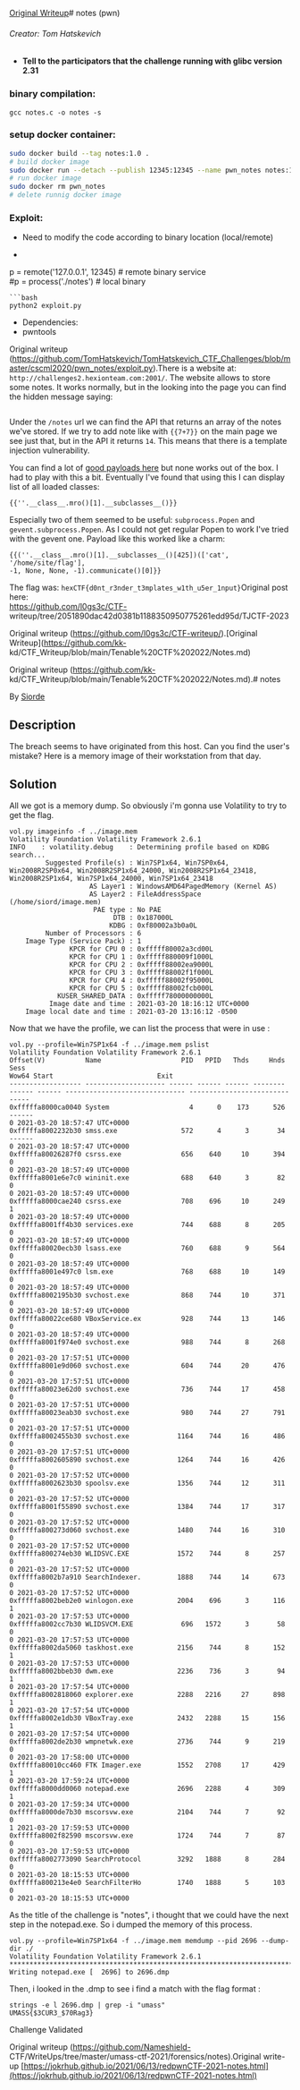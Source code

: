 [Original Writeup](https://jctf.team/BSidesTLV-2021/Notes)# notes (pwn)  
###### Creator:  Tom Hatskevich

* **Tell to the participators that the challenge running with glibc version 2.31**

### binary compilation:  
```  
gcc notes.c -o notes -s  
```  
### setup docker container:  
```bash  
sudo docker build --tag notes:1.0 .
# build docker image  
sudo docker run --detach --publish 12345:12345 --name pwn_notes notes:1.0
# run docker image  
sudo docker rm pwn_notes
# delete runnig docker image  
```

### Exploit:  
* Need to modify the code according to binary location (local/remote)  
* ```python  
 p = remote('127.0.0.1', 12345)    # remote binary service  
 #p = process('./notes')           # local binary  
 ```  
```bash  
python2 exploit.py  
```  
* Dependencies:  
 *  pwntools  

Original writeup
(https://github.com/TomHatskevich/TomHatskevich_CTF_Challenges/blob/master/cscml2020/pwn_notes/exploit.py).There is a website at: `http://challenges2.hexionteam.com:2001/`. The website
allows to store some notes. It works normally, but in the looking into the
page you can find the hidden message saying:

```

```

Under the `/notes` url we can find the API that returns an array of the notes
we've stored. If we try to add note like with `{{7+7}}` on the main page we
see just that, but in the API it returns `14`. This means that there is a
template injection vulnerability.

You can find a lot of [good payloads
here](https://github.com/swisskyrepo/PayloadsAllTheThings/tree/master/Server%20Side%20Template%20Injection)
but none works out of the box. I had to play with this a bit. Eventually I've
found that using this I can display list of all loaded classes:

```  
{{''.__class__.mro()[1].__subclasses__()}}  
```

Especially two of them seemed to be useful: `subprocess.Popen` and
`gevent.subprocess.Popen`. As I could not get regular Popen to work I've tried
with the gevent one. Payload like this worked like a charm:

```  
{{(''.__class__.mro()[1].__subclasses__()[425])(['cat', '/home/site/flag'],
-1, None, None, -1).communicate()[0]}}  
```

The flag was: `hexCTF{d0nt_r3nder_t3mplates_w1th_u5er_1nput}`Original post here:  
https://github.com/l0gs3c/CTF-
writeup/tree/2051890dac42d0381b1188350950775261edd95d/TJCTF-2023

Original writeup (https://github.com/l0gs3c/CTF-writeup/).[Original Writeup](https://github.com/kk-
kd/CTF_Writeup/blob/main/Tenable%20CTF%202022/Notes.md)

Original writeup (https://github.com/kk-
kd/CTF_Writeup/blob/main/Tenable%20CTF%202022/Notes.md).# notes

By [Siorde](https://github.com/Siorde)

## Description  
The breach seems to have originated from this host. Can you find the user's
mistake? Here is a memory image of their workstation from that day.

## Solution  
All we got is a memory dump. So obviously i'm gonna use Volatility to try to
get the flag.  
```  
vol.py imageinfo -f ../image.mem  
Volatility Foundation Volatility Framework 2.6.1  
INFO    : volatility.debug    : Determining profile based on KDBG search...  
         Suggested Profile(s) : Win7SP1x64, Win7SP0x64, Win2008R2SP0x64, Win2008R2SP1x64_24000, Win2008R2SP1x64_23418, Win2008R2SP1x64, Win7SP1x64_24000, Win7SP1x64_23418  
                    AS Layer1 : WindowsAMD64PagedMemory (Kernel AS)  
                    AS Layer2 : FileAddressSpace (/home/siord/image.mem)  
                     PAE type : No PAE  
                          DTB : 0x187000L  
                         KDBG : 0xf80002a3b0a0L  
         Number of Processors : 6  
    Image Type (Service Pack) : 1  
               KPCR for CPU 0 : 0xfffff80002a3cd00L  
               KPCR for CPU 1 : 0xfffff880009f1000L  
               KPCR for CPU 2 : 0xfffff88002ea9000L  
               KPCR for CPU 3 : 0xfffff88002f1f000L  
               KPCR for CPU 4 : 0xfffff88002f95000L  
               KPCR for CPU 5 : 0xfffff88002fcb000L  
            KUSER_SHARED_DATA : 0xfffff78000000000L  
          Image date and time : 2021-03-20 18:16:12 UTC+0000  
    Image local date and time : 2021-03-20 13:16:12 -0500  
```

Now that we have the profile, we can list the process that were in use :  
```  
vol.py --profile=Win7SP1x64 -f ../image.mem pslist  
Volatility Foundation Volatility Framework 2.6.1  
Offset(V)          Name                    PID   PPID   Thds     Hnds   Sess
Wow64 Start                          Exit  
------------------ -------------------- ------ ------ ------ -------- ------ ------ ------------------------------ ------------------------------  
0xfffffa8000ca0040 System                    4      0    173      526 ------
0 2021-03-20 18:57:47 UTC+0000  
0xfffffa8002232b30 smss.exe                572      4      3       34 ------
0 2021-03-20 18:57:47 UTC+0000  
0xfffffa80026287f0 csrss.exe               656    640     10      394      0
0 2021-03-20 18:57:49 UTC+0000  
0xfffffa8001e6e7c0 wininit.exe             688    640      3       82      0
0 2021-03-20 18:57:49 UTC+0000  
0xfffffa8000cae240 csrss.exe               708    696     10      249      1
0 2021-03-20 18:57:49 UTC+0000  
0xfffffa8001ff4b30 services.exe            744    688      8      205      0
0 2021-03-20 18:57:49 UTC+0000  
0xfffffa80020ecb30 lsass.exe               760    688      9      564      0
0 2021-03-20 18:57:49 UTC+0000  
0xfffffa8001e497c0 lsm.exe                 768    688     10      149      0
0 2021-03-20 18:57:49 UTC+0000  
0xfffffa8002195b30 svchost.exe             868    744     10      371      0
0 2021-03-20 18:57:49 UTC+0000  
0xfffffa80022ce680 VBoxService.ex          928    744     13      146      0
0 2021-03-20 18:57:49 UTC+0000  
0xfffffa8001f974e0 svchost.exe             988    744      8      268      0
0 2021-03-20 17:57:51 UTC+0000  
0xfffffa8001e9d060 svchost.exe             604    744     20      476      0
0 2021-03-20 17:57:51 UTC+0000  
0xfffffa80023e62d0 svchost.exe             736    744     17      458      0
0 2021-03-20 17:57:51 UTC+0000  
0xfffffa80023eab30 svchost.exe             980    744     27      791      0
0 2021-03-20 17:57:51 UTC+0000  
0xfffffa8002455b30 svchost.exe            1164    744     16      486      0
0 2021-03-20 17:57:51 UTC+0000  
0xfffffa8002605890 svchost.exe            1264    744     16      426      0
0 2021-03-20 17:57:52 UTC+0000  
0xfffffa8002623b30 spoolsv.exe            1356    744     12      311      0
0 2021-03-20 17:57:52 UTC+0000  
0xfffffa8001f55890 svchost.exe            1384    744     17      317      0
0 2021-03-20 17:57:52 UTC+0000  
0xfffffa800273d060 svchost.exe            1480    744     16      310      0
0 2021-03-20 17:57:52 UTC+0000  
0xfffffa800274eb30 WLIDSVC.EXE            1572    744      8      257      0
0 2021-03-20 17:57:52 UTC+0000  
0xfffffa8002b7a910 SearchIndexer.         1888    744     14      673      0
0 2021-03-20 17:57:52 UTC+0000  
0xfffffa8002beb2e0 winlogon.exe           2004    696      3      116      1
0 2021-03-20 17:57:53 UTC+0000  
0xfffffa8002cc7b30 WLIDSVCM.EXE            696   1572      3       58      0
0 2021-03-20 17:57:53 UTC+0000  
0xfffffa8002da5060 taskhost.exe           2156    744      8      152      1
0 2021-03-20 17:57:53 UTC+0000  
0xfffffa8002bbeb30 dwm.exe                2236    736      3       94      1
0 2021-03-20 17:57:54 UTC+0000  
0xfffffa8002818060 explorer.exe           2288   2216     27      898      1
0 2021-03-20 17:57:54 UTC+0000  
0xfffffa8002e1db30 VBoxTray.exe           2432   2288     15      156      1
0 2021-03-20 17:57:54 UTC+0000  
0xfffffa8002de2b30 wmpnetwk.exe           2736    744      9      219      0
0 2021-03-20 17:58:00 UTC+0000  
0xfffffa80010cc460 FTK Imager.exe         1552   2708     17      429      1
0 2021-03-20 17:59:24 UTC+0000  
0xfffffa8000dd0060 notepad.exe            2696   2288      4      309      1
0 2021-03-20 17:59:34 UTC+0000  
0xfffffa8000de7b30 mscorsvw.exe           2104    744      7       92      0
1 2021-03-20 17:59:53 UTC+0000  
0xfffffa8002f82590 mscorsvw.exe           1724    744      7       87      0
0 2021-03-20 17:59:53 UTC+0000  
0xfffffa8002773090 SearchProtocol         3292   1888      8      284      0
0 2021-03-20 18:15:53 UTC+0000  
0xfffffa800213e4e0 SearchFilterHo         1740   1888      5      103      0
0 2021-03-20 18:15:53 UTC+0000  
```

As the title of the challenge is "notes", i thought that we could have the
next step in the notepad.exe. So i dumped the memory of this process.  
```  
vol.py --profile=Win7SP1x64 -f ../image.mem memdump --pid 2696 --dump-dir ./  
Volatility Foundation Volatility Framework 2.6.1  
************************************************************************  
Writing notepad.exe [  2696] to 2696.dmp

```

Then, i looked in the .dmp to see i find a match with the flag format :  
```  
strings -e l 2696.dmp | grep -i "umass"   
UMASS{$3CUR3_$70Rag3}  
```

Challenge Validated  

Original writeup (https://github.com/Nameshield-
CTF/WriteUps/tree/master/umass-ctf-2021/forensics/notes).Original write-up
[https://jokrhub.github.io/2021/06/13/redpwnCTF-2021-notes.html](https://jokrhub.github.io/2021/06/13/redpwnCTF-2021-notes.html)